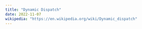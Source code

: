 ```yaml
---
title: "Dynamic Dispatch"
date: 2022-11-07
wikipedia: "https://en.wikipedia.org/wiki/Dynamic_dispatch"
---
```

